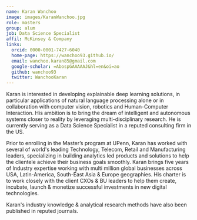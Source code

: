 ```yaml
---
name: Karan Wanchoo
image: images/KaranWanchoo.jpg
role: masters
group: alum
job: Data Science Specialist
affil: McKinsey & Company
links:
  orcid: 0000-0001-7427-6040
  home-page: https://wanchoo93.github.io/
  email: wanchoo.karan85@gmail.com
  google-scholar: =AbospGAAAAAJ&hl=en&oi=ao
  github: wanchoo93
  twitter: WanchooKaran
---
```


Karan is interested in developing explainable deep learning solutions, in particular applications of natural language processing alone or in collaboration with computer vision, robotics and Human-Computer Interaction. His ambition is to bring the dream of intelligent and autonomous systems closer to reality by leveraging multi-disciplinary research. He is currently serving as a Data Science Specialist in a reputed consulting firm in the US.

Prior to enrolling in the Master’s program at UPenn, Karan has worked with several of world's leading Technology, Telecom, Retail and Manufacturing leaders, specializing in building analytics led products and solutions to help the clientele achieve their business goals smoothly. Karan brings five years of Industry expertise working with multi million global businesses across USA, Latin-America, South-East Asia & Europe geographies. His charter is to work closely with the client CXOs & BU leaders to help them create, incubate, launch & monetize successful investments in new digital technologies.

Karan's industry knowledge & analytical research methods have also been published in reputed journals.